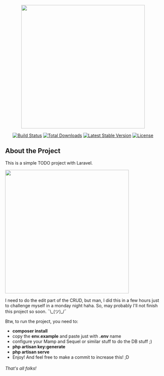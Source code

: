 <p align="center"><img src="https://res.cloudinary.com/dtfbvvkyp/image/upload/v1566331377/laravel-logolockup-cmyk-red.svg" width="400"></p>

<p align="center">
<a href="https://travis-ci.org/laravel/framework"><img src="https://travis-ci.org/laravel/framework.svg" alt="Build Status"></a>
<a href="https://packagist.org/packages/laravel/framework"><img src="https://poser.pugx.org/laravel/framework/d/total.svg" alt="Total Downloads"></a>
<a href="https://packagist.org/packages/laravel/framework"><img src="https://poser.pugx.org/laravel/framework/v/stable.svg" alt="Latest Stable Version"></a>
<a href="https://packagist.org/packages/laravel/framework"><img src="https://poser.pugx.org/laravel/framework/license.svg" alt="License"></a>
</p>

## About the Project
<p>This is a simple TODO project with Laravel.</p>
<img src="public/images/todo_01.png" style="width: 400px;"/>

<p>I need to do the edit part of the CRUD, but man, I did this in a few hours
just to challenge myself in a monday night haha.
So, may probably I'll not finish this project so soon.
¯\_(ツ)_/¯ 
</p>

<p>Btw, to run the project, you need to:</p>
<ul>
    <li><strong>composer install</strong></li>
    <li>copy the <strong>env.example</strong> and paste just with <strong>.env</strong> name</li>
    <li>configure your Mamp and Sequel or similar stuff to do the DB stuff ;) </li>
    <li><strong>php artisan key:generate</strong></li>
    <li><strong>php artisan serve</strong></li>
    <li>Enjoy! And feel free to make a commit to increase this! ;D</li>
</ul>

<h6>That's all folks!</h6>
